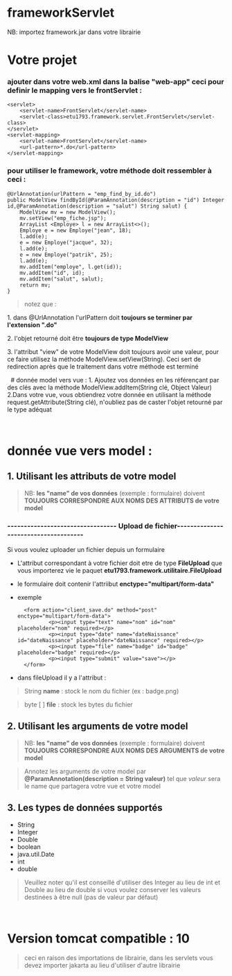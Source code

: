# frameworkServlet

NB: importez framework.jar dans votre librairie

# Votre projet
### ajouter dans votre web.xml dans la balise "web-app" ceci pour definir le mapping vers le frontServlet :
    <servlet>
        <servlet-name>FrontServlet</servlet-name>
        <servlet-class>etu1793.framework.servlet.FrontServlet</servlet-class>
    </servlet>
    <servlet-mapping>
        <servlet-name>FrontServlet</servlet-name>
        <url-pattern>*.do</url-pattern>
    </servlet-mapping>

### pour utiliser le framework, votre méthode doit ressembler à ceci :
    @UrlAnnotation(urlPattern = "emp_find_by_id.do")
    public ModelView findById(@ParamAnnotation(description = "id") Integer id,@ParamAnnotation(description = "salut") String salut) {
        ModelView mv = new ModelView();
        mv.setView("emp_fiche.jsp");
        ArrayList <Employe> l = new ArrayList<>();
        Employe e = new Employe("jean", 18);
        l.add(e);
        e = new Employe("jacque", 32);
        l.add(e);
        e = new Employe("patrik", 25);
        l.add(e);
        mv.addItem("employe", l.get(id));
        mv.addItem("id", id);
        mv.addItem("salut", salut);
        return mv;
    }


>notez que :
<p>1. dans @UrlAnnotation l'urlPattern doit <strong>toujours se terminer par l'extension ".do"</strong>
</p>
<p>2. l'objet retourné doit être <strong>toujours de type ModelView</strong>
</p>
<p>3. l'attribut "view" de votre ModelView doit toujours avoir une valeur, pour ce faire
 utilisez la méthode ModelView.setView(String). Ceci sert de redirection après que le traitement dans votre méthode est terminé</p>
</p>
</p>
&nbsp;
 # donnée model vers vue :
    1. Ajoutez vos données en les référençant par des clés avec la méthode ModelView.addItem(String clé, Object Valeur)
    2.Dans votre vue, vous obtiendrez votre donnée en utilisant la méthode request.getAttribute(String clé), n'oubliez pas de caster l'objet retourné par le type adéquat

&nbsp;
# donnée vue vers model :
## 1. Utilisant les attributs de votre model
>NB: <strong>les "name" de vos données</strong> (exemple : formulaire) doivent <strong>TOUJOURS CORRESPONDRE AUX NOMS DES ATTRIBUTS de votre model</strong>
### --------------------------------- Upload de fichier-------------------------------------
Si vous voulez uploader un fichier depuis un formulaire
- L'attribut correspondant à votre fichier doit etre de type **FileUpload**  que vous importerez vie le paquet **etu1793.framework.utilitaire.FileUpload**
- le formulaire doit contenir l'attriibut **enctype="multipart/form-data"**
- exemple

        <form action="client_save.do" method="post" enctype="multipart/form-data">
                <p><input type="text" name="nom" id="nom" placeholder="nom" required></p>
                <p><input type="date" name="dateNaissance" id="dateNaissance" placeholder="dateNaissance" required></p>
                <p><input type="file" name="badge" id="badge" placeholder="badge" required></p>
                <p><input type="submit" value="save"></p>
        </form>
        
- dans fileUpload il y a l'attribut :
> String **name** : stock le nom du fichier (ex : badge.png)

> byte [ ] **file** : stock les bytes du fichier

## 2. Utilisant les arguments de votre model
>NB: <strong>les "name" de vos données</strong> (exemple : formulaire) doivent <strong>TOUJOURS CORRESPONDRE AUX NOMS DES ARGUMENTS de votre model</strong>

>Annotez les arguments de votre model par **@ParamAnnotation(description = String valeur)** tel que *valeur* sera le name que partagera votre vue et votre model
## 3. Les types de données supportés
<ul>
<li>String</li>
<li>Integer</li>
<li>Double</li>
<li>boolean</li>
<li>java.util.Date</li>
<li>int</li>
<li>double</li>
</ul>

>Veuillez noter qu'il est conseillé d'utiliser des Integer au lieu de int et Double au lieu de double si vous voulez conserver les valeurs destinées à être null (pas de valeur par défaut)

&nbsp;
 # Version tomcat compatible : 10
 >ceci en raison des importations de librairie, dans les servlets vous devez importer jakarta au lieu d'utiliser d'autre librairie
